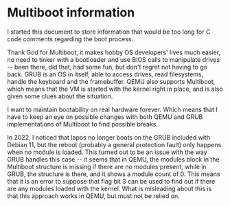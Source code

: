 # Multiboot information

I started this document to store information that would be
too long for C code comments regarding the boot process.

Thank God for Multiboot, it makes hobby OS developers' lives much
easier, no need to tinker with a bootloader and use BIOS calls to
manipulate drives -- been there, did that, had some fun, but don't
regret not having to go back. GRUB is an OS in itself, able to
access drives, read filesystems, handle the keyboard and the
framebuffer. QEMU also supports Multiboot, which means that the VM is
started with the kernel right in place, and is also given some clues
about the situation.

I want to maintain bootability on real hardware forever. Which means
that I have to keep an eye on possible changes with both QEMU and GRUB
implementations of Multiboot to find possible breaks.

In 2022, I noticed that lapos no longer boots on the GRUB included
with Debian 11, but the reboot (probably a general protection fault)
only happens when no module is loaded. This turned out to be an issue
with the way GRUB handles this case -- it seems that in QEMU, the
modules block in the Multiboot structure is missing if there are no
modules present, while in GRUB, the structure is there, and it shows a
module count of 0. This means that it is an error to suppose that
flag bit 3 can be used to find out if there are any modules loaded
with the kernel. What is misleading about this is that this approach
works in QEMU, but must not be relied on.

